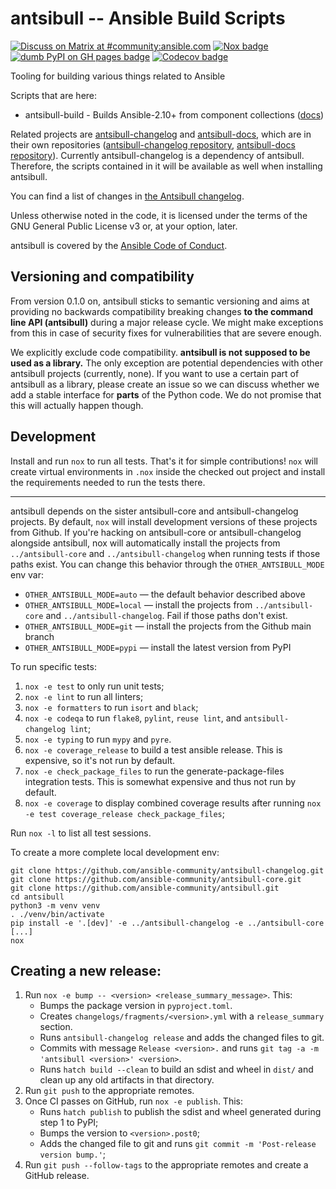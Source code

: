 <!--
Copyright (c) Ansible Project
GNU General Public License v3.0+ (see LICENSES/GPL-3.0-or-later.txt or https://www.gnu.org/licenses/gpl-3.0.txt)
SPDX-License-Identifier: GPL-3.0-or-later
-->

# antsibull -- Ansible Build Scripts
[![Discuss on Matrix at #community:ansible.com](https://img.shields.io/matrix/community:ansible.com.svg?server_fqdn=ansible-accounts.ems.host&label=Discuss%20on%20Matrix%20at%20%23community:ansible.com&logo=matrix)](https://matrix.to/#/#community:ansible.com)
[![Nox badge](https://github.com/ansible-community/antsibull/actions/workflows/nox.yml/badge.svg)](https://github.com/ansible-community/antsibull/actions/workflows/nox.yml)
[![dumb PyPI on GH pages badge](https://github.com/ansible-community/antsibull/workflows/👷%20dumb%20PyPI%20on%20GH%20pages/badge.svg?event=push&branch=main)](https://github.com/ansible-community/antsibull/actions?query=workflow%3A%22👷+dumb+PyPI+on+GH+pages%22+branch%3Amain)
[![Codecov badge](https://img.shields.io/codecov/c/github/ansible-community/antsibull)](https://codecov.io/gh/ansible-community/antsibull)

Tooling for building various things related to Ansible

Scripts that are here:

* antsibull-build - Builds Ansible-2.10+ from component collections ([docs](docs/build-ansible.rst))

Related projects are [antsibull-changelog](https://pypi.org/project/antsibull-changelog/) and [antsibull-docs](https://pypi.org/project/antsibull-docs/), which are in their own repositories ([antsibull-changelog repository](https://github.com/ansible-community/antsibull-changelog/), [antsibull-docs repository](https://github.com/ansible-community/antsibull-docs/)). Currently antsibull-changelog is a dependency of antsibull. Therefore, the scripts contained in it will be available as well when installing antsibull.

You can find a list of changes in [the Antsibull changelog](./CHANGELOG.rst).

Unless otherwise noted in the code, it is licensed under the terms of the GNU
General Public License v3 or, at your option, later.

antsibull is covered by the [Ansible Code of Conduct](https://docs.ansible.com/ansible/latest/community/code_of_conduct.html).

## Versioning and compatibility

From version 0.1.0 on, antsibull sticks to semantic versioning and aims at providing no backwards compatibility breaking changes **to the command line API (antsibull)** during a major release cycle. We might make exceptions from this in case of security fixes for vulnerabilities that are severe enough.

We explicitly exclude code compatibility. **antsibull is not supposed to be used as a library.** The only exception are potential dependencies with other antsibull projects (currently, none). If you want to use a certain part of antsibull as a library, please create an issue so we can discuss whether we add a stable interface for **parts** of the Python code. We do not promise that this will actually happen though.

## Development

Install and run `nox` to run all tests. That's it for simple contributions!
`nox` will create virtual environments in `.nox` inside the checked out project
and install the requirements needed to run the tests there.


---

antsibull depends on the sister antsibull-core and antsibull-changelog projects.
By default, `nox` will install development versions of these projects from
Github.
If you're hacking on antsibull-core or antsibull-changelog alongside antsibull,
nox will automatically install the projects from `../antsibull-core` and
`../antsibull-changelog` when running tests if those paths exist.
You can change this behavior through the `OTHER_ANTSIBULL_MODE` env var:

- `OTHER_ANTSIBULL_MODE=auto` — the default behavior described above
- `OTHER_ANTSIBULL_MODE=local` — install the projects from `../antsibull-core`
  and `../antsibull-changelog`. Fail if those paths don't exist.
- `OTHER_ANTSIBULL_MODE=git` — install the projects from the Github main branch
- `OTHER_ANTSIBULL_MODE=pypi` — install the latest version from PyPI


To run specific tests:

1. `nox -e test` to only run unit tests;
2. `nox -e lint` to run all linters;
3. `nox -e formatters` to run `isort` and `black`;
4. `nox -e codeqa` to run `flake8`, `pylint`, `reuse lint`, and `antsibull-changelog lint`;
5. `nox -e typing` to run `mypy` and `pyre`.
6. `nox -e coverage_release` to build a test ansible release.
   This is expensive, so it's not run by default.
7. `nox -e check_package_files` to run the generate-package-files integration tests.
   This is somewhat expensive and thus not run by default.
8. `nox -e coverage` to display combined coverage results after running `nox -e
   test coverage_release check_package_files`;

Run `nox -l` to list all test sessions.

To create a more complete local development env:

``` console
git clone https://github.com/ansible-community/antsibull-changelog.git
git clone https://github.com/ansible-community/antsibull-core.git
git clone https://github.com/ansible-community/antsibull.git
cd antsibull
python3 -m venv venv
. ./venv/bin/activate
pip install -e '.[dev]' -e ../antsibull-changelog -e ../antsibull-core
[...]
nox
```

## Creating a new release:

1. Run `nox -e bump -- <version> <release_summary_message>`. This:
   * Bumps the package version in `pyproject.toml`.
   * Creates `changelogs/fragments/<version>.yml` with a `release_summary` section.
   * Runs `antsibull-changelog release` and adds the changed files to git.
   * Commits with message `Release <version>.` and runs `git tag -a -m 'antsibull <version>' <version>`.
   * Runs `hatch build --clean` to build an sdist and wheel in `dist/` and
     clean up any old artifacts in that directory.
2. Run `git push` to the appropriate remotes.
3. Once CI passes on GitHub, run `nox -e publish`. This:
   * Runs `hatch publish` to publish the sdist and wheel generated during step 1 to PyPI;
   * Bumps the version to `<version>.post0`;
   * Adds the changed file to git and runs `git commit -m 'Post-release version bump.'`;
4. Run `git push --follow-tags` to the appropriate remotes and create a GitHub release.
